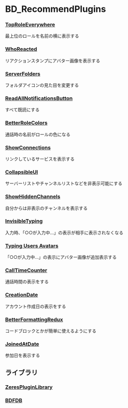 # BD_RecommendPlugins


### [TopRoleEverywhere](https://github.com/mwittrien/BetterDiscordAddons/tree/master/Plugins/TopRoleEverywhere)
最上位のロールを名前の横に表示する


### [WhoReacted](https://betterdiscord.app/Download?id=138)
リアクションスタンプにアバター画像を表示する


### [ServerFolders](https://github.com/mwittrien/BetterDiscordAddons/tree/master/Plugins/ServerFolders)
フォルダアイコンの見た目を変更する


### [ReadAllNotificationsButton](https://github.com/mwittrien/BetterDiscordAddons/tree/8b1c3ad677cb5c40952bebf245fa5e6643ebc339/Plugins/ReadAllNotificationsButton)
すべて既読にする


### [BetterRoleColors](https://github.com/rauenzi/BetterDiscordAddons/tree/master/Plugins/BetterRoleColors)
通話時の名前がロールの色になる


### [ShowConnections](https://github.com/mwittrien/BetterDiscordAddons/tree/master/Plugins/ShowConnections)
リンクしているサービスを表示する


### [CollapsibleUI](https://github.com/programmer2514/BetterDiscord-CollapsibleUI/releases/tag/v2.1.1)
サーバーリストやチャンネルリストなどを非表示可能にする


### [ShowHiddenChannels](https://github.com/mwittrien/BetterDiscordAddons/tree/48fd20a04e640adcf58e43f2cda334e3cb8526a1/Plugins/ShowHiddenChannels)
自分からは非表示のチャンネルを表示する


### [InvisibleTyping](https://github.com/Strencher/BetterDiscordStuff/tree/079fe12f990222e34c3305304077218cd2f1b04a/InvisibleTyping)
入力時、「○○が入力中...」の表示が相手に表示されなくなる


### [Typing Users Avatars](https://github.com/QWERTxD/BetterDiscordPlugins/tree/development/TypingUsersAvatars)
「○○が入力中...」の表示にアバター画像が追加表示する


### [CallTimeCounter](https://github.com/QWERTxD/BetterDiscordPlugins/tree/c8efe1a2e4a9f1256783eef30dca07e0e18ac5e9/CallTimeCounter)
通話時間の表示をする


### [CreationDate](https://github.com/mwittrien/BetterDiscordAddons/tree/48fd20a04e640adcf58e43f2cda334e3cb8526a1/Plugins/CreationDate)
アカウント作成日の表示をする


### [BetterFormattingRedux](https://github.com/rauenzi/BetterDiscordAddons/tree/master/Plugins/BetterFormattingRedux)
コードブロックとかが簡単に使えるようにする
### [JoinedAtDate](https://github.com/mwittrien/BetterDiscordAddons/tree/master/Plugins/JoinedAtDate)
参加日を表示する



## ライブラリ

### [ZeresPluginLibrary](https://github.com/rauenzi/BDPluginLibrary)


### [BDFDB](https://github.com/mwittrien/BetterDiscordAddons/tree/master/Library/)

